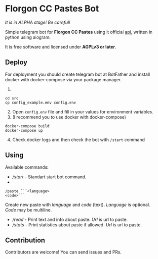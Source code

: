 # Florgon CC Pastes Bot

*It is in ALPHA stage! Be careful!*

Simple telegram bot for **Florgon CC Pastes** using it official [api](https://github.com/florgon/cc-api), written in python using aiogram.

It is free software and licensed under **AGPLv3 or later**.

## Deploy

For deployment you should create telegram bot at BotFather and install docker with docker-compose via your package manager.

1.
```
cd src
cp config_example.env config.env
```

2. Open `config.env` file and fill in your values for environment variables.
3. (I recommend you to use docker with docker-compose)
```
docker-compose build
docker-compose up
```
4. Check docker logs and then check the bot with `/start` command

## Using

Available commands:
- */start* - Standart start bot command.
-
```
/paste ```<language>
<code>```
```
Create new paste with *language* and *code* (text). *Language* is optional. *Code* may be multiline.

- */read <url>* - Print text and info about paste. *Url* is url to paste.
- */stats <url>* - Print statistics about paste if allowed. *Url* is url to paste.

## Contribution
Contributors are welcome! You can send issues and PRs.
